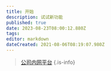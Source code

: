 ```yaml
---
title: 开始
description: 试试新功能
published: true
date: 2023-08-23T08:00:12.880Z
tags: 
editor: markdown
dateCreated: 2021-08-06T08:19:07.980Z
---
```


> [公司内网平台](/公司内网平台)
{.is-info}
